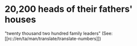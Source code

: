 # 20,200 heads of their fathers' houses

"twenty thousand two hundred family leaders" (See: [[rc://en/ta/man/translate/translate-numbers]])

